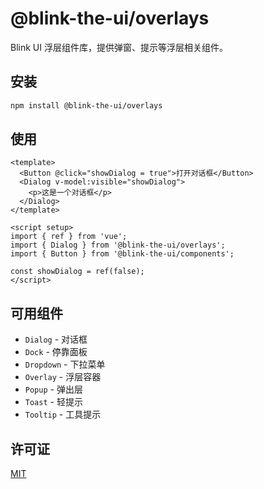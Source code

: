 # @blink-the-ui/overlays

Blink UI 浮层组件库，提供弹窗、提示等浮层相关组件。

## 安装

```bash
npm install @blink-the-ui/overlays
```

## 使用

```vue
<template>
  <Button @click="showDialog = true">打开对话框</Button>
  <Dialog v-model:visible="showDialog">
    <p>这是一个对话框</p>
  </Dialog>
</template>

<script setup>
import { ref } from 'vue';
import { Dialog } from '@blink-the-ui/overlays';
import { Button } from '@blink-the-ui/components';

const showDialog = ref(false);
</script>
```

## 可用组件

- `Dialog` - 对话框
- `Dock` - 停靠面板
- `Dropdown` - 下拉菜单
- `Overlay` - 浮层容器
- `Popup` - 弹出层
- `Toast` - 轻提示
- `Tooltip` - 工具提示

## 许可证

[MIT](../../../LICENSE)
